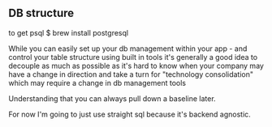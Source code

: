 ## DB structure

to get psql
$ brew install postgresql

While you can easily set up your db management within your app - and control your table structure using built in tools
it's generally a good idea to decouple as much as possible as it's hard to know when your company may have a change
in direction and take a turn for "technology consolidation" which may require a change in db management tools

Understanding that you can always pull down a baseline later.

For now I'm going to just use straight sql because it's backend agnostic.
